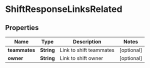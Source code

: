 

# ShiftResponseLinksRelated


## Properties

| Name | Type | Description | Notes |
|------------ | ------------- | ------------- | -------------|
|**teammates** | **String** | Link to shift teammates |  [optional] |
|**owner** | **String** | Link to shift owner |  [optional] |



